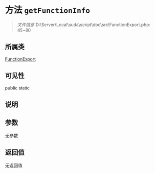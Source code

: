 # 方法 `getFunctionInfo`

> *文件信息* D:\Server\Local\suda\script\doc\src\FunctionExport.php: 45~80

## 所属类 

[FunctionExport](../FunctionExport.md)

## 可见性

 public static

## 说明



## 参数


无参数


## 返回值

无返回值
